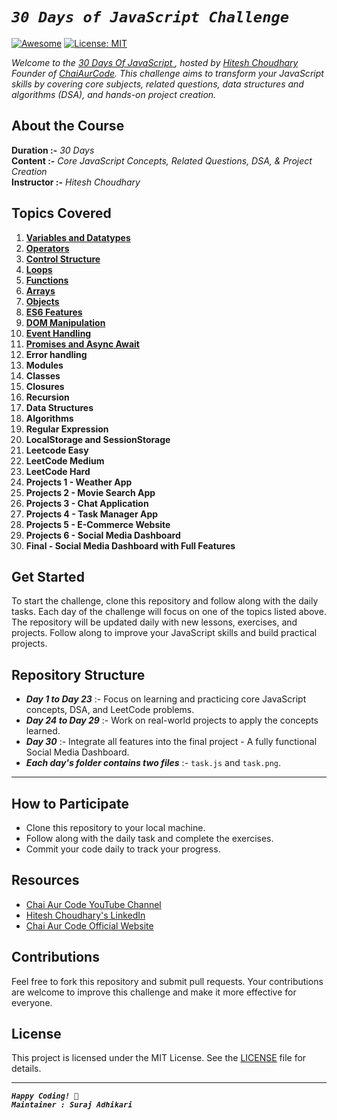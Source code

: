 # *`30 Days of JavaScript Challenge`*

[![Awesome](https://awesome.re/badge.svg)](https://awesome.re)
[![License: MIT](https://img.shields.io/badge/License-MIT-yellow.svg)](./LICENSE)

*Welcome to the [30 Days Of JavaScript ](https://courses.chaicode.com/learn/batch/30-days-of-Javascript-challenge), hosted by [Hitesh Choudhary](https://www.linkedin.com/in/hiteshchoudhary/) Founder of [ChaiAurCode](https://courses.chaicode.com/learn). This challenge aims to transform your JavaScript skills by covering core subjects, related questions, data structures and algorithms (DSA), and hands-on project creation.*

## About the Course

**Duration :-** *30 Days*  
**Content :-** *Core JavaScript Concepts, Related Questions, DSA, & Project Creation* <br>
**Instructor :-** *Hitesh Choudhary*

## Topics Covered

1. **[Variables and Datatypes](./Day_01_Variables_And_Data_Types)**
2. **[Operators](./Day_02_Operators)**
3. **[Control Structure](./Day_03_Control_Structures)**
4. **[Loops](./Day_04_Loops)**
5. **[Functions](./Day_05_Functions)**
6. **[Arrays](./Day_06_Arrays)**
7. **[Objects](./Day_07_Objects)**
8. **[ES6 Features](./Day_08_ES6_Features)**
9. **[DOM Manipulation](./Day_09_DOM_Manipulation)**
10. **[Event Handling](./Day_10_Event_Handling)**
11. **[Promises and Async Await](./Day_11_Promises_And_Async_Await)**
12. **Error handling**
13. **Modules**
14. **Classes**
15. **Closures**
16. **Recursion**
17. **Data Structures**
18. **Algorithms**
19. **Regular Expression**
20. **LocalStorage and SessionStorage**
21. **Leetcode Easy**
22. **LeetCode Medium**
23. **LeetCode Hard**
24. **Projects 1 - Weather App**
25. **Projects 2 - Movie Search App**
26. **Projects 3 - Chat Application**
27. **Projects 4 - Task Manager App**
28. **Projects 5 - E-Commerce Website**
29. **Projects 6 - Social Media Dashboard**
30. **Final - Social Media Dashboard with Full Features**

## Get Started

To start the challenge, clone this repository and follow along with the daily tasks. Each day of the challenge will focus on one of the topics listed above. The repository will be updated daily with new lessons, exercises, and projects. Follow along to improve your JavaScript skills and build practical projects.

## Repository Structure

   - ***Day 1 to Day 23*** :-  Focus on learning and practicing core JavaScript concepts, DSA, and LeetCode problems.
   - ***Day 24 to Day 29*** :-  Work on real-world projects to apply the concepts learned.
   - ***Day 30*** :-  Integrate all features into the final project - A fully functional Social Media Dashboard.
   - ***Each day's folder contains two files*** :-  `task.js` and `task.png`.
---
 
## How to Participate
   - Clone this repository to your local machine.
   - Follow along with the daily task and complete the exercises.
   - Commit your code daily to track your progress.

## Resources
   - [Chai Aur Code YouTube Channel](https://www.youtube.com/@chaiaurcode)
   - [Hitesh Choudhary's LinkedIn](https://www.linkedin.com/in/hiteshchoudhary/)
   - [Chai Aur Code Official Website](https://courses.chaicode.com/learn)

## Contributions

Feel free to fork this repository and submit pull requests. Your contributions are welcome to improve this challenge and make it more effective for everyone.

## License

This project is licensed under the MIT License. See the [LICENSE](LICENSE) file for details.

---

**_`Happy Coding! 🚀`_**<br>
**_`Maintainer : Suraj Adhikari`_**

